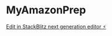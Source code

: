 # MyAmazonPrep

[Edit in StackBlitz next generation editor ⚡️](https://stackblitz.com/~/github.com/nago01/MyAmazonPrep)